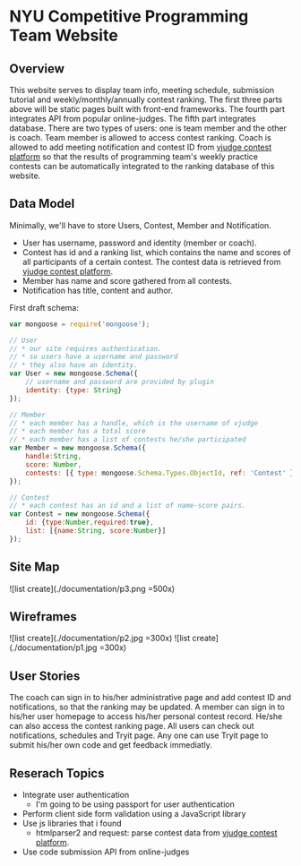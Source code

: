 
# NYU Competitive Programming Team Website

## Overview
This website serves to display team info, meeting schedule, submission tutorial and weekly/monthly/annually contest ranking. The first three parts above will be static pages built with front-end frameworks. The fourth part integrates API from popular online-judges. The fifth part integrates database. There are two types of users: one is team member and the other is coach. Team member is allowed to access contest ranking. Coach is allowed to add meeting notification and contest ID from [vjudge contest platform](http://acm.hust.edu.cn/vjudge/contest/toListContest.action) so that the results of programming team's weekly practice contests can be automatically integrated to the ranking database of this website.



## Data Model


Minimally, we'll have to store Users, Contest, Member and Notification.

* User has username, password and identity (member or coach).
* Contest has id and a ranking list, which contains the name and scores of all participants of a certain contest. The contest data is retrieved from [vjudge contest platform](http://acm.hust.edu.cn/vjudge/contest/toListContest.action).
* Member has name and score gathered from all contests.
* Notification has title, content and author.

First draft schema:

```javascript
var mongoose = require('mongoose');

// User
// * our site requires authentication.
// * so users have a username and password
// * they also have an identity.
var User = new mongoose.Schema({
	// username and password are provided by plugin
	identity: {type: String}
});

// Member
// * each member has a handle, which is the username of vjudge
// * each member has a total score
// * each member has a list of contests he/she participated
var Member = new mongoose.Schema({
	handle:String,
	score: Number,
	contests: [{ type: mongoose.Schema.Types.ObjectId, ref: 'Contest' }]
});

// Contest
// * each contest has an id and a list of name-score pairs.
var Contest = new mongoose.Schema({
	id: {type:Number,required:true},
	list: [{name:String, score:Number}]
});
```
## Site Map
![list create](./documentation/p3.png =500x)
## Wireframes

![list create](./documentation/p2.jpg =300x)
![list create](./documentation/p1.jpg =300x)

## User Stories

The coach can sign in to his/her administrative page and add contest ID and notifications, so that the ranking may be updated.
A member can sign in to his/her user homepage to access his/her personal contest record. He/she can also access the contest ranking page. 
All users can check out notifications, schedules and Tryit page. Any one can use Tryit page to submit his/her own code and get feedback immediatly.

## Reserach Topics

* Integrate user authentication
    * I'm going to be using passport for user authentication
* Perform client side form validation using a JavaScript library
* Use js libraries that i found
    * htmlparser2 and request: parse contest data from [vjudge contest platform](http://acm.hust.edu.cn/vjudge/contest/toListContest.action).
* Use code submission API from online-judges
